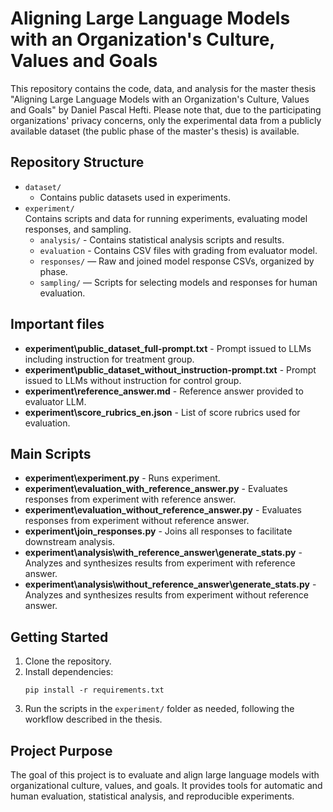 

# Aligning Large Language Models with an Organization's Culture, Values and Goals
This repository contains the code, data, and analysis for the master thesis "Aligning Large Language Models with an Organization's Culture, Values and Goals" by Daniel Pascal Hefti. Please note that, due to the participating organizations' privacy concerns, only the experimental data from a publicly available dataset (the public phase of the master's thesis) is available.

## Repository Structure

- `dataset/`  
	- Contains public datasets used in experiments.
- `experiment/`  
	Contains scripts and data for running experiments, evaluating model responses, and sampling.
    - `analysis/` - Contains statistical analysis scripts and results.
	- `evaluation` - Contains CSV files with grading from evaluator model.
	- `responses/` — Raw and joined model response CSVs, organized by phase.  
	- `sampling/` — Scripts for selecting models and responses for human evaluation.  

## Important files
- **experiment\public_dataset_full-prompt.txt** - Prompt issued to LLMs including instruction for treatment group.
- **experiment\public_dataset_without_instruction-prompt.txt** - Prompt issued to LLMs without instruction for control group.
- **experiment\reference_answer.md** - Reference answer provided to evaluator LLM.
- **experiment\score_rubrics_en.json** - List of score rubrics used for evaluation.


## Main Scripts
- **experiment\experiment.py** - Runs experiment.
- **experiment\evaluation_with_reference_answer.py** - Evaluates responses from experiment with reference answer.
- **experiment\evaluation_without_reference_answer.py** - Evaluates responses from experiment without reference answer.
- **experiment\join_responses.py** - Joins all responses to facilitate downstream analysis.
- **experiment\analysis\with_reference_answer\generate_stats.py** - Analyzes and synthesizes results from experiment with reference answer.
- **experiment\analysis\without_reference_answer\generate_stats.py** - Analyzes and synthesizes results from experiment without reference answer.

## Getting Started

1. Clone the repository.
2. Install dependencies:
	 ```
	 pip install -r requirements.txt
	 ```
3. Run the scripts in the `experiment/` folder as needed, following the workflow described in the thesis.


## Project Purpose

The goal of this project is to evaluate and align large language models with organizational culture, values, and goals. It provides tools for automatic and human evaluation, statistical analysis, and reproducible experiments.
